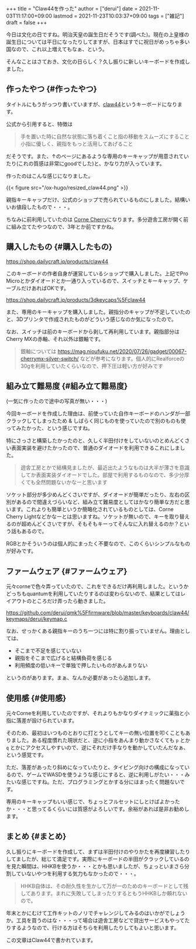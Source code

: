+++
title = "Claw44を作った"
author = ["derui"]
date = 2021-11-03T11:17:00+09:00
lastmod = 2021-11-23T10:03:37+09:00
tags = ["雑記"]
draft = false
+++

今日は文化の日ですね。明治天皇の誕生日だそうです(調べた)。現在の上皇様の誕生日については平日になったりしてますが、日本はすでに祝日がめっちゃ多い国なので、これ以上増えてもなぁ、という。

そんなことはさておき、文化の日らしく？久し振りに新しいキーボードを作成しました。

<!--more-->


## 作ったやつ {#作ったやつ}

タイトルにもうがっつり書いていますが、[claw44](https://kbd.dailycraft.jp/claw44/whatis/)というキーボードになります。

公式から引用すると、特徴は

> 手を置いた時に自然な状態に落ち着くこと指の移動をスムーズにすること小指に優しく、親指をもっと活用してあげること

だそうです。また、↑のページにあるような専用のキーキャップが用意されていたり(これの質感は非常にgoodでした)と、かなり力が入っています。

作ったのはこんな感じになりました。

{{< figure src="/ox-hugo/resized_claw44.png" >}}

親指キーキャップだけ、公式のショップで売られているものにしました。結構いいお値段したもので・・・。

ちなみに前利用していたのは [Corne Cherry](https://shop.yushakobo.jp/collections/keyboard/products/corne-cherry-v3)になります。多分遊舎工房が開く前に組み立てたやつなので、3年とか前ですかね。


## 購入したもの {#購入したもの}

<https://shop.dailycraft.jp/products/claw44>

このキーボードの作者自身が運営しているショップで購入しました。上記でPro Microとかダイオードとか一通り入っているので、スイッチとキーキャップ、ケーブルだけあればOKです。

<https://shop.dailycraft.jp/products/3dkeycaps%5Fclaw44>

また、専用のキーキャップを購入しました。親指分のキャップが不足していたのと、3Dプリンタで作成されたものがどういう感じなのか気になったので。

なお、スイッチは前のキーボードから剥して再利用しています。親指部分はCherry MXの赤軸、それ以外は銀軸です。

> 銀軸については <https://mag.nioufuku.net/2020/07/26/gadget/00067-cherrymx-silver-switch/> などが参考になります。個人的にRealforceの30gを利用していたくらいなので、押下圧は軽い方が好みです


## 組み立て難易度 {#組み立て難易度}

(一気に作ったので途中の写真が無い・・・)

今回キーボードを作成した理由は、前使っていた自作キーボードのハンダが一部クラックしてしまったため & しばらく同じものを使っていたので別のものも使ってみたかった、という感じですね。

特にさっさと構築したかったのと、久しく半田付けをしていないのとめんどくさい表面実装を避けたかったので、普通のダイオードを利用できるこれにしました。

> 遊舎工房とかで結構見ましたが、最近出たようなものは大半が薄さを意識してか表面実装ダイオードでした。部屋で利用するものなので、多少分厚くても全然問題ないかなーと思います

ソケット部分が多少めんどくさいですが、ダイオードが簡単だったり、左右の区別があるので間違えづらいなど、組み立て難易度としてはかなり簡単な方だと思います。これよりも簡単というか簡略化されているものとしては、Corne Cherry Lightなどかなーとは思いますね。ソケットが無いので、キーを取り替えるのが超めんどくさいですが、そもそもキーってそんなに入れ替えるのか？という話もあるので。

RGBとかそういうのは個人的にまったく不要なので、このくらいシンプルなものが好みです。


## ファームウェア {#ファームウェア}

元々corneで色々弄っていたので、これをできるだけ再利用しました。というかどっちもquantumを利用していたりするのは変わらないので、結果としてはレイアウトのところだけ弄ったら動きました。

<https://github.com/derui/qmk%5Ffirmware/blob/master/keyboards/claw44/keymaps/derui/keymap.c>

なお、せっかくある親指キーのうち一つには特に割り振っていません。理由としては、

-   そこまで不足を感じていない
-   親指をそこまで広げると結構負荷を感じる
-   利用頻度の低いキーで単独で押したいものがあんまりない

というのがあります。まぁ、なんか必要があったら追加します。


## 使用感 {#使用感}

元々Corneを利用していたのですが、それよりもかなりダイナミックに薬指と小指に落差が設けられています。

そのため、最初はいつものとおりに打とうとしてキーの無い位置を叩くこともありました。ある程度慣れた現状だと、逆に小指をあんまり動かさなくても `p` とか `q` とかにアクセスしやすいので、逆にそれだけ手なりを動かしていたんだなぁ、という感覚です。

ただ、落差があったり斜めになっていたりと、タイピング向けの構成になっているので、ゲームでWASDを使うような感じにすると、逆に利用しがたい・・・みたいな感じですね。ただ、プログラミングとかする分にはまったく問題ないです。

専用のキーキャップもいい感じで、ちょっとフルセットにしとけばよかったか・・・と思ってるくらいには質感がよろしいです。余裕があれば是非お勧めします。


## まとめ {#まとめ}

久し振りにキーボードを作成して、まずは半田付けのやりかたを再度練習したりしてましたが、総じて満足です。実際にキーボードの半田がクラックしているのを見た瞬間は、HHKBを使うか・・・とかも思いましたが、ちょっといまさら分割していないやつを利用する気力もなかったので・・・。

> HHKB自体は、その耐久性を生かして万が一のためのキーボードとして残してあります。まれに失敗してしまったりするともうHHKBしか頼れないので。

年末とかにむけて工作キットのノリでチャレンジしてみるのはいかがでしょうか。工具を買うのはな・・・って場合は遊舎工房などで貸出サービスもやってたりするようなので、行ける方はそちらを利用したりしてもよいと思います。

この文章はClaw44で書かれています。
